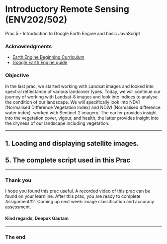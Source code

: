 # Introductory Remote Sensing (ENV202/502)
Prac 5 - Introduction to Google Earth Engine and basic JavaScript


### Acknowledgments 
- [Earth Engine Beginning Curriculum](https://docs.google.com/document/d/1ZxRKMie8dfTvBmUNOO0TFMkd7ELGWf3WjX0JvESZdOE/edit#!)
- [Google Earth Engine guide](https://developers.google.com/earth-engine/guides)

### Objective

In the last prac, we started working with Landsat images and looked into spectral reflectance of various landcover types. Today, we will continue our journey of working with Landsat-8 images and look into indices to analyse the condition of our landscape. We will specifically look into NDVI (Normalised Difference Vegetation Index) and NDWI (Normalised difference water index). worked with Sentinel-2 imagery. The earlier provides insight into the vegetation cover, vigour, and health, the latter provides insight into the dryness of our landscape including vegetation.

---------------------------------------------------

## 1. Loading and displaying satellite images. 

## 5. The complete script used in this Prac

-------
### Thank you

I hope you found this prac useful. A recorded video of this prac can be found on your learnline. After this prac, you are ready to complete Assignment#2.  Coming up next week: image classification and accuracy assessment.

#### Kind regards, Deepak Gautam
------
### The end